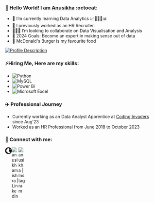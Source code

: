 ### :wave: Hello World! I am [Anusikha] :octocat:

- 🌱 I’m currently learning Data Analytics 📈👩🏻‍💻📊
- 🔭 I previously worked as an HR Recruiter.
- 🧑‍🤝‍🧑 I’m looking to collaborate on Data Visualisation and Analysis
- 🥅 2024 Goals: Become an expert in making sense out of data
- 🍔 McDonald's Burger is my favourite food


[![Profile Description](https://readme-typing-svg.herokuapp.com?color=%2336BCF7&center=true&vCenter=true&width=600&lines=Hello+World+👋,+I+am+Anusikha+Mishra+Jha;+Welcome+to+My+Profile!;Always+learning+new+things+;Data+Analysis+enthusiast)](https://github.com/anusikhajha)
 
### ⚡Hiring Me, Here are my skills:
- ![Python](https://img.shields.io/badge/python-3670A0?style=for-the-badge&logo=python&logoColor=ffdd54)
- ![MySQL](https://img.shields.io/badge/mysql-%2300f.svg?style=for-the-badge&logo=mysql&logoColor=white)
- ![Power Bi](https://img.shields.io/badge/power_bi-F2C811?style=for-the-badge&logo=powerbi&logoColor=white)
- ![Microsoft Excel](https://img.shields.io/badge/Microsoft_Excel-217346?style=for-the-badge&logo=microsoft-excel&logoColor=white)
 
### :airplane: Professional Journey

- Currently working as an Data Analyst Apprentice at [Coding Invaders] since Aug'23
- Worked as an HR Professional from June 2018 to October 2023



[Anusikha]: https://anusikhajha.github.io
[Coding Invaders]: https://codinginvaders.com/
[website]: https://anusikhajha.github.io
[linkedin]: https://www.linkedin.com/in/anusikhamishra/
[instagram]: https://www.instagram.com/anusikha/


### :call_me_hand: Connect with me:

[<img align="left" alt="anusikhajha.github.io" width="22px" src="https://raw.githubusercontent.com/iconic/open-iconic/master/svg/globe.svg" />][website]
[<img align="left" alt="anusikhamishra | LinkedIn" width="22px" src="https://cdn.jsdelivr.net/npm/simple-icons@v3/icons/linkedin.svg" />][linkedin]
[<img align="left" alt="anusikha | Instagram" width="22px" src="https://cdn.jsdelivr.net/npm/simple-icons@v3/icons/instagram.svg" />][instagram]
